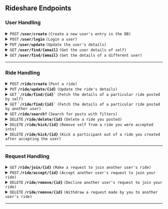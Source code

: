 ## Rideshare Endpoints


### User Handling

<details>
  <summary><code>POST</code> <code><b>/user/create</b></code> <code>(Create a new user's entry in the DB)</code></summary>

##### Body

> | Name | Required | Data Type | Description |
> |------|----------|-----------|-------------|
> | name | yes | string | Name of the user |
> | phNo | yes | number | Phone number of the user |
> | email | yes | string | Email of the user |
> | batch | yes | number | Year of admission of the user |

##### Response

> | HTTP Code | Response |
> |-----------|----------|
> | `201` | `{"message": "Created user."}` |
> | `400` | `{"message": "Email or Phone Number already exists."}` |
> | `500` | `{"message": "Internal Server Error!"}` |

</details>

<details>
  <summary><code>POST</code> <code><b>/user/login</b></code> <code>(Login a user)</code></summary>

##### Body

> | Name | Required | Data Type | Description |
> |------|----------|-----------|-------------|
> | token | yes | string | User's google idToken|
> | deviceToken | yes | string | User's device FCM Token|

##### Response

> | HTTP Code | Response |
> |-----------|----------|
> | `200` | `{"message": "Logged in user.", "token": "xyz"}` |
> | `404` | `{"message": "User not found in the DB."}` |
> | `500` | `{"message": "Internal Server Error!"}` |

</details>

<details>
  <summary><code>PUT</code> <code><b>/user/update</b></code> <code>(Update the user's details)</code></summary>

##### Auth

Bearer JWT Token

##### Body

> | Name | Required | Data Type | Description |
> |------|----------|-----------|-------------|
> | name | no | string | Name of the user |
> | phNo | no | number | Phone number of the user |
> | batch | no | number | Year of admission of the user |

##### Response

> | HTTP Code | Response |
> |-----------|----------|
> | `200` | `{"message": "Updated user."}` |
> | `400` | `{"message": "Email or Phone Number already exists."}` |
> | `404` | `{"message": "User not found in the DB."}` |
> | `500` | `{"message": "Internal Server Error!"}` |

</details>

<details>
  <summary><code>GET</code> <code><b>/user/find/{email}</b></code> <code>(Get the user details of self)</code></summary>

##### Auth

Bearer JWT Token

##### Parameters

> | Name | Required | Data Type | Description |
> |------|----------|-----------|-------------|
> | email | yes | string | Email of self |

##### Response

> | HTTP Code | Response |
> |-----------|----------|
> | `200` | `{"message": "Found user.", "name": "John Doe", "email": "doe@gmail.com", phNo: 9999999999, batch: 2021, rides: [...], rideRequests: [...]}` |
> | `404` | `{"message": "User not found in the DB."}` |
> | `500` | `{"message": "Internal Server Error!"}` |

</details>

<details>
  <summary><code>GET</code> <code><b>/user/find/{email}</b></code> <code>(Get the details of a different user)</code></summary>

##### Auth

Bearer JWT Token

##### Parameters

> | Name | Required | Data Type | Description |
> |------|----------|-----------|-------------|
> | email | yes | string | Email of another user |

##### Response

> | HTTP Code | Response |
> |-----------|----------|
> | `200` | `{"message": "Found user.", "name": "John Doe", "email": "doe@gmail.com", phNo: 9999999999, batch: 2021, rides: [...]}` |
> | `404` | `{"message": "User not found in the DB."}` |
> | `500` | `{"message": "Internal Server Error!"}` |

</details>

------------------------------------------------------------------------------------------

### Ride Handling

<details>
 <summary><code>POST</code> <code><b>/ride/create</b></code> <code>(Post a ride)</code></summary>

##### Auth

Bearer JWT Token

##### Body

> | Name | Required | Data Type | Description |
> |------|----------|-----------|-------------|
> | fromPlace | yes | number | Enum of the place leaving from |
> | toPlace | yes | number | Enum of the place arriving at |
> | seats | yes | number | Number of seats available for other users to join |
> | timeRangeStart | yes | string | `"YYYY-MM-DD hh:mm:ss"`-formatted timestamp of the start of the time range for departure |
> | timeRangeStop | yes | string | `"YYYY-MM-DD hh:mm:ss"`-formatted timestamp of the end of the time range for departure |
> | description | no | string | Optional caption to the post |

##### Response

> | HTTP Code | Response |
> |-----------|----------|
> | `201` | `{"message": "Posted ride.", "id": "xyz"}` |
> | `403` | `{"message": "User not found in the DB."}` |
> | `500` | `{"message": "Internal Server Error!"}` |

</details>

<details>
 <summary><code>PUT</code> <code><b>/ride/update/{id}</b></code> <code>(Update the ride's details)</code></summary>

##### Auth

Bearer JWT Token

##### Parameters

> | Name | Required | Data Type | Description |
> |------|----------|-----------|-------------|
> | id | yes | string | ID of the ride |

##### Body

> | Name | Required | Data Type | Description |
> |------|----------|-----------|-------------|
> | fromPlace | no | number | Enum of the place leaving from |
> | toPlace | no | number | Enum of the place arriving at |
> | seats | no | number | Number of seats available for other users to join |
> | timeRangeStart | no | string | `"YYYY-MM-DD hh:mm:ss"`-formatted timestamp of the start of the time slot |
> | timeRangeStop | no | string | `"YYYY-MM-DD hh:mm:ss"`-formatted timestamp of the end of the time slot |
> | description | no | string | Optional caption to the post |

##### Response

> | HTTP Code | Response |
> |-----------|----------|
> | `200` | `{"message": "Updated ride."}` |
> | `401` | `{"message": "Unauthorized to edit this ride."}` |
> | `403` | `{"message": "Ride not found in the DB."}` |
> | `403` | `{"message": "User not found in the DB."}` |
> | `500` | `{"message": "Internal Server Error!"}` |

</details>

<details>
 <summary><code>GET</code> <code><b>`/ride/find/{id}`</b></code> <code>(Fetch the details of a particular ride posted by self)</code></summary>

##### Auth

Bearer JWT Token

##### Parameters

> | Name | Required | Data Type | Description |
> |------|----------|-----------|-------------|
> | id | yes | string | ID of the ride |

##### Response

> | HTTP Code | Response |
> |-----------|----------|
> | `200` | `{"message": "Fetched ride.", "id": "xyz", , "originalPoster": {...}, "fromPlace": x, "toPlace": y, "seats": z, "timeRangeStart": x, "timeRangeStop": y, "participants": [...], "participantQueue": [...], "status": true, "createdAt": "YYYY-MM-DD hh:mm:ss", "updatedAt": "YYYY-MM-DD hh:mm:ss", "description": "xyz"}` |
> | `403` | `{"message": "Ride not found in the DB."}` |
> | `500` | `{"message": "Internal Server Error!"}` |

</details>

<details>
 <summary><code>GET</code> <code><b>`/ride/find/{id}`</b></code> <code>(Fetch the details of a particular ride posted by another user)</code></summary>

##### Auth

Bearer JWT Token

##### Parameters

> | Name | Required | Data Type | Description |
> |------|----------|-----------|-------------|
> | id | yes | string | ID of the ride |

##### Response

> | HTTP Code | Response |
> |-----------|----------|
> | `200` | `{"message": "Fetched ride.", "id": "xyz", , "originalPoster": {...}, "fromPlace": x, "toPlace": y, "seats": z, "timeRangeStart": x, "timeRangeStop": y, "participants": [...], "status": true, "createdAt": "YYYY-MM-DD hh:mm:ss", "updatedAt": "YYYY-MM-DD hh:mm:ss", "description": "xyz"}` |
> | `403` | `{"message": "Ride not found in the DB."}` |
> | `500` | `{"message": "Internal Server Error!"}` |

</details>

<details>
 <summary><code>GET</code> <code><b>/ride/search?</b></code> <code>(Search for posts with filters)</code></summary>

##### Auth

Bearer JWT Token

##### Query Parameters

> | Name | Required | Data Type | Description |
> |------|----------|-----------|-------------|
> | fromPlace | no | number | Enum of the place leaving from |
> | toPlace | no | number | Enum of the place arriving at |
> | startTime | no | string | `"YYYY-MM-DD hh:mm:ss"`-formatted timestamp of the start of a time range to search within |
> | endTime | no | string | `"YYYY-MM-DD hh:mm:ss"`-formatted timestamp of the end of a time range to search within |
> | availableSeats | no | number | Render only those rides with atleast this many free seats |
> | activeRides | no | boolean | `true` render trips that are yet to start, `false` renders trips from history, and `null` returns all possible trips regardless |
> | startAtRide | no | number | Starting index for pagination (inclusive) |
> | endAtRide | no | number | Ending index for pagination (inclusive) |
> | orderBy | no | number | `1` returns rides sorted by time of posting, `2` returns rides sorted by time of departure, `3` returns rides sorted by number of seats available. Use the corresponding negative numbers for descending order |

##### Response

> | HTTP Code | Response |
> |-----------|----------|
> | `200` | `{"message": "Fetched rides.", "rides": [...]}` |
> | `500` | `{"message": "Internal Server Error!"}` |

</details>

<details>
 <summary><code>DELETE</code> <code><b>/ride/delete/{id}</b></code> <code>(Delete a ride you posted)</code></summary>

##### Auth

Bearer JWT Token

##### Parameters

> | Name | Required | Data Type | Description |
> |------|----------|-----------|-------------|
> | id | yes | string | ID of the ride |

##### Response

> | HTTP Code | Response |
> |-----------|----------|
> | `200` | `{"message": "Deleted ride."}` |
> | `401` | `{"message": "Unauthorized to delete this ride."}` |
> | `404` | `{"message": "Ride not found in the DB."}` |
> | `500` | `{"message": "Internal Server Error!"}` |

</details>

<details>
 <summary><code>DELETE</code> <code><b>/ride/kick/{id}</b></code> <code>(Remove self from a ride you were accepted into)</code></summary>

##### Auth

Bearer JWT Token

##### Parameters

> | Name | Required | Data Type | Description |
> |------|----------|-----------|-------------|
> | id | yes | string | ID of the ride |

##### Body

> | Name | Required | Data Type | Description |
> |------|----------|-----------|-------------|
> | email | yes | email | email of self |

##### Response

> | HTTP Code | Response |
> |-----------|----------|
> | `200` | `{"message": "Removed from ride participants."}` |
> | `400` | `{"message": "User has not been accepted into this ride."}` |
> | `400` | `{"message": "Cannot kick user from his own ride."}` |
> | `403` | `{"message": "Unauthorized to kick users from this ride."}` |
> | `404` | `{"message": "Ride not found in the DB."}` |
> | `500` | `{"message": "Internal Server Error!"}` |

</details>

<details>
 <summary><code>DELETE</code> <code><b>/ride/kick/{id}</b></code> <code>(Kick a participant out of a ride you created after accepting the user)</code></summary>

##### Auth

Bearer JWT Token

##### Parameters

> | Name | Required | Data Type | Description |
> |------|----------|-----------|-------------|
> | id | yes | string | ID of the ride |

##### Body

> | Name | Required | Data Type | Description |
> |------|----------|-----------|-------------|
> | email | yes | email | email of the user being kicked |

##### Response

> | HTTP Code | Response |
> |-----------|----------|
> | `200` | `{"message": "Removed from ride participants."}` |
> | `400` | `{"message": "User has not been accepted into this ride."}` |
> | `400` | `{"message": "Cannot kick user from his own ride."}` |
> | `403` | `{"message": "Unauthorized to kick users from this ride."}` |
> | `404` | `{"message": "Ride not found in the DB."}` |
> | `500` | `{"message": "Internal Server Error!"}` |

</details>

------------------------------------------------------------------------------------------

### Request Handling

<details>
 <summary><code>GET</code> <code><b>/ride/join/{id}</b></code> <code>(Make a request to join another user's ride)</code></summary>

##### Auth

Bearer JWT Token

##### Parameters

> | Name | Required | Data Type | Description |
> |------|----------|-----------|-------------|
> | id | yes | string | ID of the ride |

##### Response

> | HTTP Code | Response |
> |-----------|----------|
> | `200` | `{"message": "Requested to join this ride."}` |
> | `400` | `{"message": "Cannot request to join your own ride."}` |
> | `400` | `{"message": "User has already requested to join this ride."}` |
> | `400` | `{"message": "User has already been accepted into this ride."}` |
> | `404` | `{"message": "User not found in the DB."}` |
> | `404` | `{"message": "Ride not found in the DB."}` |
> | `405` | `{"message": "Ride is full."}` |
> | `500` | `{"message": "Internal Server Error!"}` |

</details>

<details>
 <summary><code>POST</code> <code><b>/ride/accept/{id}</b></code> <code>(Accept another user's request to join your ride)</code></summary>

##### Auth

Bearer JWT Token

##### Parameters

> | Name | Required | Data Type | Description |
> |------|----------|-----------|-------------|
> | id | yes | string | ID of the ride |

##### Body

> | Name | Required | Data Type | Description |
> |------|----------|-----------|-------------|
> | email | yes | email | email of the user being accepted |

##### Response

> | HTTP Code | Response |
> |-----------|----------|
> | `200` | `{"message": "Accepted into this ride."}` |
> | `401` | `{"message": "Unauthorized to accept users into this ride."}` |
> | `404` | `{"message": "User has not requested to join this ride."}` |
> | `404` | `{"message": "Ride not found in the DB."}` |
> | `405` | `{"message": "Ride is full."}` |
> | `500` | `{"message": "Internal Server Error!"}` |

</details>

<details>
 <summary><code>DELETE</code> <code><b>/ride/remove/{id}</b></code> <code>(Decline another user's request to join your ride)</code></summary>

##### Auth

Bearer JWT Token

##### Parameters

> | Name | Required | Data Type | Description |
> |------|----------|-----------|-------------|
> | id | yes | string | ID of the ride |

##### Body

> | Name | Required | Data Type | Description |
> |------|----------|-----------|-------------|
> | email | yes | email | email of the user being declined |

##### Response

> | HTTP Code | Response |
> |-----------|----------|
> | `200` | `{"message": "Removed from request queue."}` |
> | `400` | `{"message": "Cannot remove user from his own ride."}` |
> | `400` | `{"message": "User has not requested to join this ride."}` |
> | `403` | `{"message": "Unauthorized to remove users from this ride."}` |
> | `404` | `{"message": "Ride not found in the DB."}` |
> | `500` | `{"message": "Internal Server Error!"}` |

</details>

<details>
 <summary><code>DELETE</code> <code><b>/ride/remove/{id}</b></code> <code>(Withdraw a request made by you to another user's ride)</code></summary>

##### Auth

Bearer JWT Token

##### Parameters

> | Name | Required | Data Type | Description |
> |------|----------|-----------|-------------|
> | id | yes | string | ID of the ride |

##### Body

> | Name | Required | Data Type | Description |
> |------|----------|-----------|-------------|
> | email | yes | email | email of self |

##### Response

> | HTTP Code | Response |
> |-----------|----------|
> | `200` | `{"message": "Removed from request queue."}` |
> | `400` | `{"message": "Cannot remove user from his own ride."}` |
> | `400` | `{"message": "User has not requested to join this ride."}` |
> | `403` | `{"message": "Unauthorized to remove users from this ride."}` |
> | `404` | `{"message": "Ride not found in the DB."}` |
> | `500` | `{"message": "Internal Server Error!"}` |

</details>

------------------------------------------------------------------------------------------
